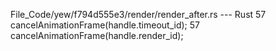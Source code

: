 File_Code/yew/f794d555e3/render/render_after.rs --- Rust
57             cancelAnimationFrame(handle.timeout_id);                                                                                                      57             cancelAnimationFrame(handle.render_id);

